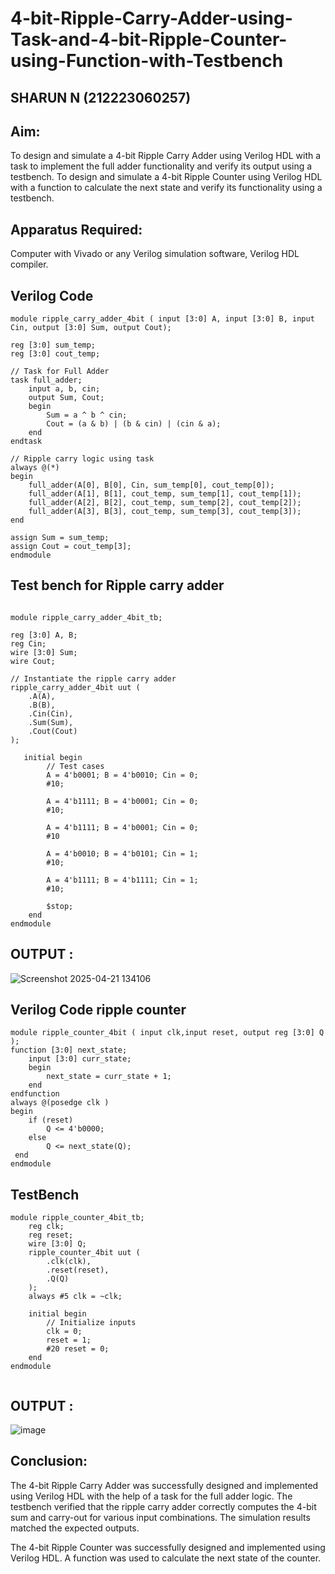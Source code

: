 # 4-bit-Ripple-Carry-Adder-using-Task-and-4-bit-Ripple-Counter-using-Function-with-Testbench
## SHARUN N (212223060257)
## Aim:
To design and simulate a 4-bit Ripple Carry Adder using Verilog HDL with a task to implement the full adder functionality and verify its output using a testbench.
To design and simulate a 4-bit Ripple Counter using Verilog HDL with a function to calculate the next state and verify its functionality using a testbench.

## Apparatus Required:
Computer with Vivado or any Verilog simulation software,
Verilog HDL compiler.

## Verilog Code
~~~
module ripple_carry_adder_4bit ( input [3:0] A, input [3:0] B, input Cin, output [3:0] Sum, output Cout);

reg [3:0] sum_temp;
reg [3:0] cout_temp;

// Task for Full Adder
task full_adder;
    input a, b, cin;
    output Sum, Cout;
    begin
        Sum = a ^ b ^ cin;
        Cout = (a & b) | (b & cin) | (cin & a);
    end
endtask

// Ripple carry logic using task
always @(*)
begin
    full_adder(A[0], B[0], Cin, sum_temp[0], cout_temp[0]);
    full_adder(A[1], B[1], cout_temp, sum_temp[1], cout_temp[1]);
    full_adder(A[2], B[2], cout_temp, sum_temp[2], cout_temp[2]);
    full_adder(A[3], B[3], cout_temp, sum_temp[3], cout_temp[3]);
end

assign Sum = sum_temp;
assign Cout = cout_temp[3];
endmodule
~~~
## Test bench for Ripple carry adder
~~~

module ripple_carry_adder_4bit_tb;

reg [3:0] A, B;
reg Cin;
wire [3:0] Sum;
wire Cout;

// Instantiate the ripple carry adder
ripple_carry_adder_4bit uut (
    .A(A),
    .B(B),
    .Cin(Cin),
    .Sum(Sum),
    .Cout(Cout)
);

   initial begin
        // Test cases
        A = 4'b0001; B = 4'b0010; Cin = 0;
        #10;
          
        A = 4'b1111; B = 4'b0001; Cin = 0;
        #10;
        
        A = 4'b1111; B = 4'b0001; Cin = 0;
        #10
        
        A = 4'b0010; B = 4'b0101; Cin = 1;
        #10;
        
        A = 4'b1111; B = 4'b1111; Cin = 1;
        #10;

        $stop;
    end
endmodule

~~~
## OUTPUT :
![Screenshot 2025-04-21 134106](https://github.com/user-attachments/assets/2a4355b0-b1a2-49aa-a6e6-34e9a735b25d)



## Verilog Code ripple counter
~~~
module ripple_counter_4bit ( input clk,input reset, output reg [3:0] Q );
function [3:0] next_state;
    input [3:0] curr_state;
    begin
        next_state = curr_state + 1;
    end
endfunction
always @(posedge clk )
begin
    if (reset)
        Q <= 4'b0000;       
    else
        Q <= next_state(Q); 
 end
endmodule
~~~
## TestBench
~~~
module ripple_counter_4bit_tb;
    reg clk;
    reg reset;
    wire [3:0] Q;
    ripple_counter_4bit uut (
        .clk(clk),
        .reset(reset),
        .Q(Q)
    );
    always #5 clk = ~clk;

    initial begin
        // Initialize inputs
        clk = 0;
        reset = 1;
        #20 reset = 0;
    end
endmodule


~~~
## OUTPUT :
![image](https://github.com/user-attachments/assets/30eabeff-720e-4763-8c17-c159184ef17e)

## Conclusion:
The 4-bit Ripple Carry Adder was successfully designed and implemented using Verilog HDL with the help of a task for the full adder logic. The testbench verified that the ripple carry adder correctly computes the 4-bit sum and carry-out for various input combinations. The simulation results matched the expected outputs.

The 4-bit Ripple Counter was successfully designed and implemented using Verilog HDL. A function was used to calculate the next state of the counter.
